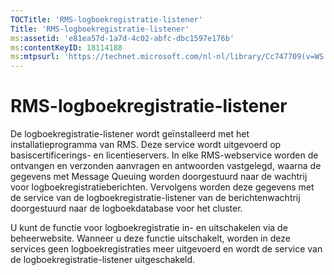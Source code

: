 ```yaml
---
TOCTitle: 'RMS-logboekregistratie-listener'
Title: 'RMS-logboekregistratie-listener'
ms:assetid: 'e81ea57d-1a7d-4c02-abfc-dbc1597e176b'
ms:contentKeyID: 18114188
ms:mtpsurl: 'https://technet.microsoft.com/nl-nl/library/Cc747709(v=WS.10)'
---
```


RMS-logboekregistratie-listener
===============================

De logboekregistratie-listener wordt geïnstalleerd met het installatieprogramma van RMS. Deze service wordt uitgevoerd op basiscertificerings- en licentieservers. In elke RMS-webservice worden de ontvangen en verzonden aanvragen en antwoorden vastgelegd, waarna de gegevens met Message Queuing worden doorgestuurd naar de wachtrij voor logboekregistratieberichten. Vervolgens worden deze gegevens met de service van de logboekregistratie-listener van de berichtenwachtrij doorgestuurd naar de logboekdatabase voor het cluster.

U kunt de functie voor logboekregistratie in- en uitschakelen via de beheerwebsite. Wanneer u deze functie uitschakelt, worden in deze services geen logboekregistraties meer uitgevoerd en wordt de service van de logboekregistratie-listener uitgeschakeld.
